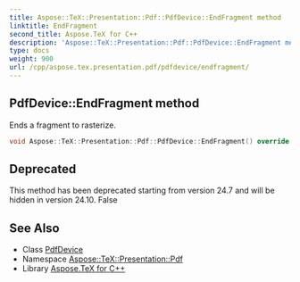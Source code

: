 ```yaml
---
title: Aspose::TeX::Presentation::Pdf::PdfDevice::EndFragment method
linktitle: EndFragment
second_title: Aspose.TeX for C++
description: 'Aspose::TeX::Presentation::Pdf::PdfDevice::EndFragment method. Ends a fragment to rasterize in C++.'
type: docs
weight: 900
url: /cpp/aspose.tex.presentation.pdf/pdfdevice/endfragment/
---
```

## PdfDevice::EndFragment method


Ends a fragment to rasterize.

```cpp
void Aspose::TeX::Presentation::Pdf::PdfDevice::EndFragment() override
```


## Deprecated
This method has been deprecated starting from version 24.7 and will be hidden in version 24.10. False 

## See Also

* Class [PdfDevice](../)
* Namespace [Aspose::TeX::Presentation::Pdf](../../)
* Library [Aspose.TeX for C++](../../../)
